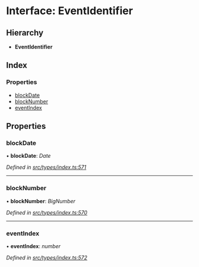 # Interface: EventIdentifier

## Hierarchy

* **EventIdentifier**

## Index

### Properties

* [blockDate](eventidentifier.md#blockdate)
* [blockNumber](eventidentifier.md#blocknumber)
* [eventIndex](eventidentifier.md#eventindex)

## Properties

###  blockDate

• **blockDate**: *Date*

*Defined in [src/types/index.ts:571](https://github.com/PolymathNetwork/polymesh-sdk/blob/56921667/src/types/index.ts#L571)*

___

###  blockNumber

• **blockNumber**: *BigNumber*

*Defined in [src/types/index.ts:570](https://github.com/PolymathNetwork/polymesh-sdk/blob/56921667/src/types/index.ts#L570)*

___

###  eventIndex

• **eventIndex**: *number*

*Defined in [src/types/index.ts:572](https://github.com/PolymathNetwork/polymesh-sdk/blob/56921667/src/types/index.ts#L572)*
